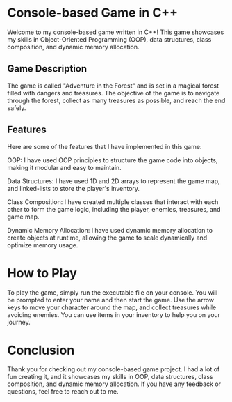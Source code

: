 # Console-based Game in C++
Welcome to my console-based game written in C++! This game showcases my skills in Object-Oriented Programming (OOP), data structures, class composition, and dynamic memory allocation.

## Game Description 
The game is called "Adventure in the Forest" and is set in a magical forest filled with dangers and treasures. The objective of the game is to navigate through the forest, collect as many treasures as possible, and reach the end safely.

## Features
Here are some of the features that I have implemented in this game:

OOP: I have used OOP principles to structure the game code into objects, making it modular and easy to maintain.

Data Structures: I have used 1D and 2D arrays to represent the game map, and linked-lists to store the player's inventory.

Class Composition: I have created multiple classes that interact with each other to form the game logic, including the player, enemies, treasures, and game map.

Dynamic Memory Allocation: I have used dynamic memory allocation to create objects at runtime, allowing the game to scale dynamically and optimize memory usage.

# How to Play
To play the game, simply run the executable file on your console. You will be prompted to enter your name and then start the game. Use the arrow keys to move your character around the map, and collect treasures while avoiding enemies. You can use items in your inventory to help you on your journey.

# Conclusion
Thank you for checking out my console-based game project. I had a lot of fun creating it, and it showcases my skills in OOP, data structures, class composition, and dynamic memory allocation. If you have any feedback or questions, feel free to reach out to me.
